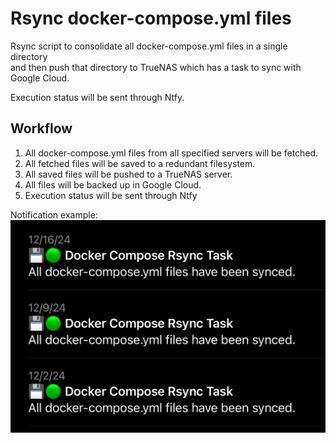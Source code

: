 # Rsync docker-compose.yml files

Rsync script to consolidate all docker-compose.yml files in a single directory \
and then push that directory to TrueNAS which has a task to sync with Google Cloud.

Execution status will be sent through Ntfy.

## Workflow
1. All docker-compose.yml files from all specified servers will be fetched.
2. All fetched files will be saved to a redundant filesystem.
3. All saved files will be pushed to a TrueNAS server.
4. All files will be backed up in Google Cloud.
4. Execution status will be sent through Ntfy

Notification example: <br/>
![Ntfy compose files backup](https://github.com/jlleonr/jlleonr/blob/main/assets/IMG_1983.jpeg)
